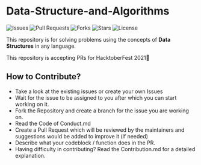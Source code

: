 # Data-Structure-and-Algorithms

![Issues](https://img.shields.io/github/issues/PCCoE-Hacktoberfest-21/Data-Structure-and-Algorithms)
![Pull Requests](https://img.shields.io/github/issues-pr/PCCoE-Hacktoberfest-21/Data-Structure-and-Algorithms)
![Forks](https://img.shields.io/github/forks/PCCoE-Hacktoberfest-21/Data-Structure-and-Algorithms)
![Stars](https://img.shields.io/github/stars/PCCoE-Hacktoberfest-21/Data-Structure-and-Algorithms)
![License](https://img.shields.io/github/license/PCCoE-Hacktoberfest-21/Data-Structure-and-Algorithms)

This repository is for solving problems using the concepts of **Data Structures** in any language.

This repository is accepting PRs for HacktoberFest 2021🤩

## How to Contribute?
- Take a look at the existing issues or create your own Issues
- Wait for the issue to be assigned to you after which you can start working on it.
- Fork the Repository and create a branch for the issue you are working on.
- Read the Code of Conduct.md
- Create a Pull Request which will be reviewed by the maintainers and suggestions would be added to improve it (if needed)
- Describe what your codeblock / function does in the PR.
- Having difficulty in contributing? Read the Contribution.md for a detailed explanation.  
